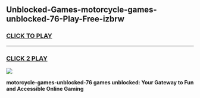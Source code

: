 
## Unblocked-Games-motorcycle-games-unblocked-76-Play-Free-izbrw
<h3>
<a href="https://premium76.site?title=motorcycle-games-unblocked-76&ref=12A">CLICK TO PLAY</a></h3>
<hr>

<h3>
<a href="https://premium76.site?title=motorcycle-games-unblocked-76&ref=12A">CLICK 2 PLAY</a>
  
</h3>

<a href="https://premium76.site?title=motorcycle-games-unblocked-76&ref=12A"><img src="https://clearcache.store/games.png"></a>


**motorcycle-games-unblocked-76 games unblocked: Your Gateway to Fun and Accessible Online Gaming**
